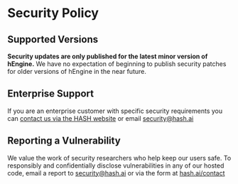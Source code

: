 # Security Policy

## Supported Versions

**Security updates are only published for the latest minor version of hEngine.** We have no expectation of beginning to publish security patches for older versions of hEngine in the near future.

## Enterprise Support

If you are an enterprise customer with specific security requirements you can [contact us via the HASH website](https://hash.ai/contact) or email [security@hash.ai](mailto:security@hash.ai)

## Reporting a Vulnerability

We value the work of security researchers who help keep our users safe. To responsibly and confidentially disclose vulnerabilities in any of our hosted code, email a report to [security@hash.ai](mailto:security@hash.ai) or via the form at [hash.ai/contact](https://hash.ai/contact)
